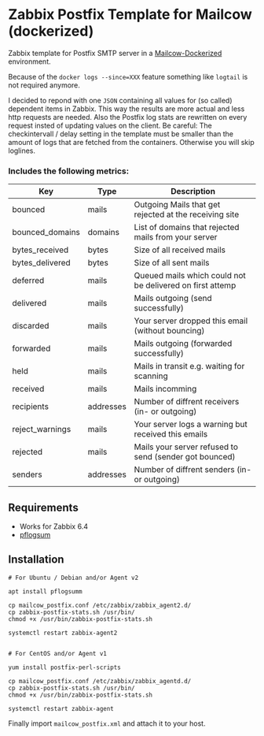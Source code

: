 # Zabbix Postfix Template for Mailcow (dockerized)

Zabbix template for Postfix SMTP server in a [Mailcow-Dockerized](https://docs.mailcow.email/) environment.

Because of the `docker logs --since=XXX` feature something like `logtail` is not required anymore.

I decided to repond with one `JSON` containing all values for (so called) dependent items in Zabbix. This way the results are more actual and less http requests are needed. Also the Postfix log stats are rewritten on every request insted of updating values on the client. Be careful: The checkintervall / delay setting in the template must be smaller than the amount of logs that are fetched from the containers. Otherwise you will skip loglines.

### Includes the following metrics:

| Key           | Type          |  Description   |
| ------------- | ------------- |  ------------- |
| bounced       |  mails  |  Outgoing Mails that get rejected at the receiving site  |
| bounced_domains  |  domains  |  List of domains that rejected mails from your server  |
| bytes_received  |  bytes  |  Size of all received mails  |
| bytes_delivered  |  bytes  |  Size of all sent mails  |
| deferred      |  mails  |  Queued mails which could not be delivered on first attemp  |
| delivered     |  mails  |  Mails outgoing (send successfully)  |
| discarded     |  mails  |  Your server dropped this email (without bouncing)  |
| forwarded     |  mails  |  Mails outgoing (forwarded successfully)  |
| held          |  mails  |  Mails in transit e.g. waiting for scanning  |
| received      |  mails  |  Mails incomming  |
| recipients    |  addresses  |  Number of diffrent receivers (in- or outgoing)  |
| reject_warnings  |  mails  |  Your server logs a warning but received this emails  |
| rejected      |  mails  |  Mails your server refused to send (sender got bounced) |
| senders       |  addresses  |  Number of diffrent senders (in- or outgoing)  |


## Requirements

* Works for Zabbix 6.4
* [pflogsum](http://jimsun.linxnet.com/postfix_contrib.html)

## Installation

    # For Ubuntu / Debian and/or Agent v2
    
    apt install pflogsumm
    
    cp mailcow_postfix.conf /etc/zabbix/zabbix_agent2.d/
    cp zabbix-postfix-stats.sh /usr/bin/
    chmod +x /usr/bin/zabbix-postfix-stats.sh
    
    systemctl restart zabbix-agent2

    
    # For CentOS and/or Agent v1
    
    yum install postfix-perl-scripts

    cp mailcow_postfix.conf /etc/zabbix/zabbix_agentd.d/
    cp zabbix-postfix-stats.sh /usr/bin/
    chmod +x /usr/bin/zabbix-postfix-stats.sh
    
    systemctl restart zabbix-agent

Finally import `mailcow_postfix.xml` and attach it to your host.
